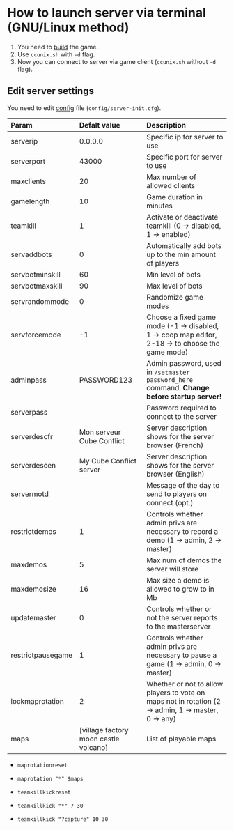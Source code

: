 # How to launch server via terminal (GNU/Linux method)

1. You need to [build](../bin_unix/readme.md) the game.
2. Use `ccunix.sh` with `-d` flag.
3. Now you can connect to server via game client (`ccunix.sh` without `-d` flag).

## Edit server settings 

You need to edit [config](../config/server-init.cfg) file (`config/server-init.cfg`).

| Param             | Defalt value                          | Description                                                                                           |
| :---              | :---                                  | :---                                                                                                  |
| serverip          | 0.0.0.0                               | Specific ip for server to use                                                                         |
| serverport        | 43000                                 | Specific port for server to use                                                                       |
| maxclients        | 20                                    | Max number of allowed clients                                                                         | 
| gamelength        | 10                                    | Game duration in minutes                                                                              | 
| teamkill          | 1                                     | Activate or deactivate teamkill (0 -> disabled, 1 -> enabled)                                         |
| servaddbots       | 0                                     | Automatically add bots up to the min amount of players                                                |
| servbotminskill   | 60                                    | Min level of bots                                                                                     |
| servbotmaxskill   | 90                                    | Max level of bots                                                                                     |
| servrandommode    | 0                                     | Randomize game modes                                                                                  |
| servforcemode     | -1                                    | Choose a fixed game mode (-1 -> disabled, 1 -> coop map editor, 2-18 -> to choose the game mode)      |
| adminpass         | PASSWORD123                           | Admin password, used in `/setmaster password_here` command. **Change before startup server!**         |
| serverpass        |                                       | Password required to connect to the server                                                            |
| serverdescfr      | Mon serveur Cube Conflict             | Server description shows for the server browser (French)                                              |
| serverdescen      | My Cube Conflict server               | Server description shows for the server browser (English)                                             |
| servermotd        |                                       | Message of the day to send to players on connect (opt.)                                               |
| restrictdemos     | 1                                     | Controls whether admin privs are necessary to record a demo (1 -> admin, 2 -> master)                 |
| maxdemos          | 5                                     | Max num of demos the server will store                                                                |
| maxdemosize       | 16                                    | Max size a demo is allowed to grow to in Mb                                                           |
| updatemaster      | 0                                     | Controls whether or not the server reports to the masterserver                                        |
| restrictpausegame | 1                                     | Controls whether admin privs are necessary to pause a game (1 -> admin, 0 -> master)                  |
| lockmaprotation   | 2                                     | Whether or not to allow players to vote on maps not in rotation (2 -> admin, 1 -> master, 0 -> any)   |
| maps              | [village factory moon castle volcano] | List of playable maps                                                                                 |

* `maprotationreset`
* `maprotation "*" $maps`

* `teamkillkickreset`
* `teamkillkick "*" 7 30`
* `teamkillkick "?capture" 10 30`


